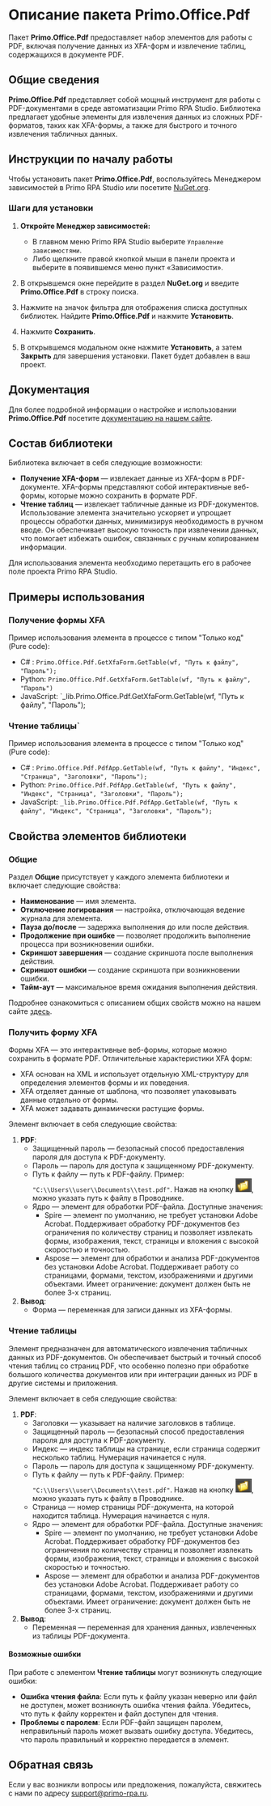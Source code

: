 # Описание пакета Primo.Office.Pdf

Пакет **Primo.Office.Pdf** предоставляет набор элементов для работы с PDF, включая получение данных из XFA-форм и извлечение таблиц, содержащихся в документе PDF.

## Общие сведения

**Primo.Office.Pdf** представляет собой мощный инструмент для работы с PDF-документами в среде автоматизации Primo RPA Studio. Библиотека предлагает удобные элементы для извлечения данных из сложных PDF-форматов, таких как XFA-формы, а также для быстрого и точного извлечения табличных данных.

## Инструкции по началу работы

Чтобы установить пакет **Primo.Office.Pdf**, воспользуйтесь Менеджером зависимостей в Primo RPA Studio или посетите [NuGet.org](https://www.nuget.org/).

### Шаги для установки

1. **Откройте Менеджер зависимостей:**
   - В главном меню Primo RPA Studio выберите `Управление зависимостями`.
   - Либо щелкните правой кнопкой мыши в панели проекта и выберите в появившемся меню пункт «Зависимости».

2. В открывшемся окне перейдите в раздел **NuGet.org** и введите **Primo.Office.Pdf** в строку поиска.

3. Нажмите на значок фильтра для отображения списка доступных библиотек. Найдите **Primo.Office.Pdf** и нажмите **Установить**.

4. Нажмите **Сохранить**. 

5. В открывшемся модальном окне нажмите **Установить**, а затем **Закрыть** для завершения установки. Пакет будет добавлен в ваш проект.

## Документация

Для более подробной информации о настройке и использовании **Primo.Office.Pdf** посетите [документацию на нашем сайте](https://docs.primo-rpa.ru).

## Состав библиотеки

Библиотека включает в себя следующие возможности:

- **Получение XFA-форм** — извлекает данные из XFA-форм в PDF-документе. XFA-формы представляют собой интерактивные веб-формы, которые можно сохранить в формате PDF.
- **Чтение таблиц** — извлекает табличные данные из PDF-документов. Использование элемента значительно ускоряет и упрощает процессы обработки данных, минимизируя необходимость в ручном вводе. Он обеспечивает высокую точность при извлечении данных, что помогает избежать ошибок, связанных с ручным копированием информации.

Для использования элемента необходимо перетащить его в рабочее поле проекта Primo RPA Studio.

## Примеры использования

### Получение формы XFA

Пример использования элемента в процессе с типом "Только код" (Pure code):

- C# : `Primo.Office.Pdf.GetXfaForm.GetTable(wf, "Путь к файлу", "Пароль");`
- Python: `Primo.Office.Pdf.GetXfaForm.GetTable(wf, "Путь к файлу", "Пароль")`
- JavaScript: `_lib.Primo.Office.Pdf.GetXfaForm.GetTable(wf, "Путь к файлу", "Пароль");

### Чтение таблицы`

Пример использования элемента в процессе с типом "Только код" (Pure code):

- C# : `Primo.Office.Pdf.PdfApp.GetTable(wf, "Путь к файлу", "Индекс", "Страница", "Заголовки", "Пароль");`
- Python: `Primo.Office.Pdf.PdfApp.GetTable(wf, "Путь к файлу", "Индекс", "Страница", "Заголовки", "Пароль");`
- JavaScript: `_lib.Primo.Office.Pdf.PdfApp.GetTable(wf, "Путь к файлу", "Индекс", "Страница", "Заголовки", "Пароль");`

## Свойства элементов библиотеки

### Общие

Раздел **Общие** присутствует у каждого элемента библиотеки и включает следующие свойства:

- **Наименование** — имя элемента.
- **Отключение логирования** — настройка, отключающая ведение журнала для элемента.
- **Пауза до/после** — задержка выполнения до или после действия.
- **Продолжение при ошибке** — позволяет продолжить выполнение процесса при возникновении ошибки.
- **Скриншот завершения** — создание скриншота после выполнения действия.
- **Скриншот ошибки** — создание скриншота при возникновении ошибки.
- **Тайм-аут** — максимальное время ожидания выполнения действия.

Подробнее ознакомиться с описанием общих свойств можно на нашем сайте [здесь](https://docs.primo-rpa.ru/primo-rpa/primo-rpa-studio/process/elements).

### Получить форму XFA

Формы XFA — это интерактивные веб-формы, которые можно сохранить в формате PDF. Отличительные характеристики XFA форм:

- XFA основан на XML и использует отдельную XML-структуру для определения элементов формы и их поведения.
- XFA отделяет данные от шаблона, что позволяет упаковывать данные отдельно от формы.
- XFA может задавать динамически растущие формы.

Элемент включает в себя следующие свойства:

1. **PDF**:
   - Защищенный пароль — безопасный способ предоставления пароля для доступа к PDF-документу.
   - Пароль — пароль для доступа к защищенному PDF-документу.
   - Путь к файлу — путь к PDF-файлу. Пример: `"C:\\Users\\user\\Documents\\test.pdf"`. Нажав на кнопку ![alt text](image-4.png), можно указать путь к файлу в Проводнике.
   - Ядро — элемент для обработки PDF-файла. Доступные значения:
      - Spire — элемент по умолчанию, не требует установки Adobe Acrobat. Поддерживает обработку PDF-документов без ограничения по количеству страниц и позволяет извлекать формы, изображения, текст, страницы и вложения с высокой скоростью и точностью.
      - Aspose — элемент для обработки и анализа PDF-документов без установки Adobe Acrobat. Поддерживает работу со страницами, формами, текстом, изображениями и другими объектами. Имеет ограничение: документ должен быть не более 3-х страниц.
2. **Вывод**:
   - Форма — переменная для записи данных из XFA-формы.

### Чтение таблицы

Элемент предназначен для автоматического извлечения табличных данных из PDF-документов. Он обеспечивает быстрый и точный способ чтения таблиц со страниц PDF, что особенно полезно при обработке большого количества документов или при интеграции данных из PDF в другие системы и приложения.

Элемент включает в себя следующие свойства:

1. **PDF**:
   - Заголовки — указывает на наличие заголовков в таблице.
   - Защищенный пароль — безопасный способ предоставления пароля для доступа к PDF-документу.
   - Индекс — индекс таблицы на странице, если страница содержит несколько таблиц. Нумерация начинается с нуля.
   - Пароль — пароль для доступа к защищенному PDF-документу.
   - Путь к файлу — путь к PDF-файлу. Пример: `"C:\\Users\\user\\Documents\\test.pdf"`. Нажав на кнопку ![alt text](image-4.png), можно указать путь к файлу в Проводнике.
   - Страница — номер страницы PDF-документа, на которой находится таблица. Нумерация начинается с нуля.
   - Ядро — элемент для обработки PDF-файла. Доступные значения:
      - Spire — элемент по умолчанию, не требует установки Adobe Acrobat. Поддерживает обработку PDF-документов без ограничения по количеству страниц и позволяет извлекать формы, изображения, текст, страницы и вложения с высокой скоростью и точностью.
      - Aspose — элемент для обработки и анализа PDF-документов без установки Adobe Acrobat. Поддерживает работу со страницами, формами, текстом, изображениями и другими объектами. Имеет ограничение: документ должен быть не более 3-х страниц.
2. **Вывод**:
   - Переменная — переменная для хранения данных, извлеченных из таблицы PDF-документа.

#### Возможные ошибки

При работе с элементом **Чтение таблицы** могут возникнуть следующие ошибки:

- **Ошибка чтения файла**: Если путь к файлу указан неверно или файл не доступен, может возникнуть ошибка чтения файла. Убедитесь, что путь к файлу корректен и файл доступен для чтения.
- **Проблемы с паролем**: Если PDF-файл защищен паролем, неправильный пароль может вызвать ошибку доступа. Убедитесь, что пароль правильный и корректно передается в элемент.

## Обратная связь

Если у вас возникли вопросы или предложения, пожалуйста, свяжитесь с нами по адресу [support@primo-rpa.ru](mailto:support@primo-ru).
